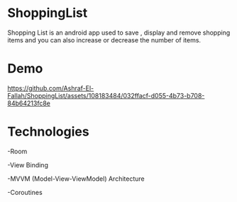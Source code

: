 # ShoppingList
Shopping List is an android app used to save , display and remove shopping items and you can also increase or decrease the number of items.

# Demo
https://github.com/Ashraf-El-Fallah/ShoppingList/assets/108183484/032ffacf-d055-4b73-b708-84b64213fc8e

# Technologies

-Room

-View Binding

-MVVM (Model-View-ViewModel) Architecture

-Coroutines








